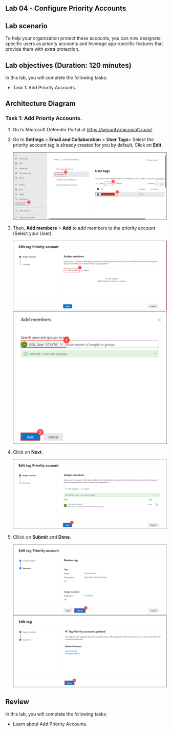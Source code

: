 ## Lab 04 - Configure Priority Accounts

## Lab scenario
To help your organization protect these accounts, you can now designate specific users as priority accounts and leverage app-specific features that provide them with extra protection.

## Lab objectives (Duration: 120 minutes)

In this lab, you will complete the following tasks:
- Task 1: Add Priority Accounts.

## Architecture Diagram

### Task 1: Add Priortiy Accounts. 

1. Go to Microsoft Defender Portal at https://security.microsoft.com/.

1. Go to **Settings** > **Email and Collaboration** > **User Tags**> Select the  priority account tag is already created for you by default, Click on **Edit**.

   ![Picture 1](../Media/image_3.png)

1. Then, **Add members** > **Add** to add members to the priority account (Select your User).

   ![Picture 1](../Media/image_4.png)
   ![Picture 1](../Media/image_5.png)   

1. Click on **Next**.

   ![Picture 1](../Media/image_6.png)

1. Cllick on **Submit** and **Done**.

   ![Picture 1](../Media/image_7.png)
   ![Picture 1](../Media/image_8.png)

## Review
In this lab, you will complete the following tasks:
- Learn about Add Priority Accounts.
   



